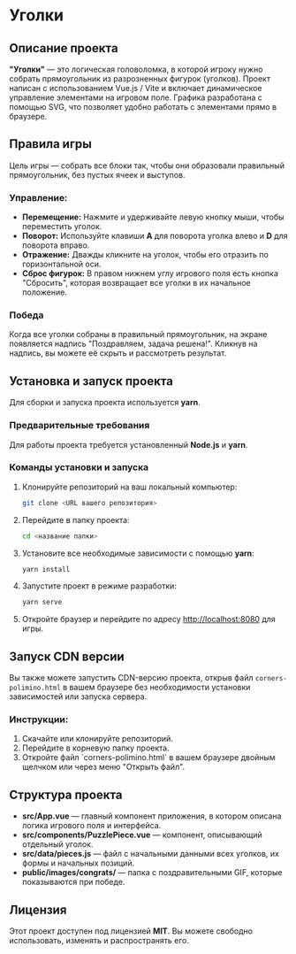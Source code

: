 # Уголки

## Описание проекта

**"Уголки"** — это логическая головоломка, в которой игроку нужно собрать прямоугольник из разрозненных фигурок (уголков). Проект написан с использованием Vue.js / Vite и включает динамическое управление элементами на игровом поле. Графика разработана с помощью SVG, что позволяет удобно работать с элементами прямо в браузере.

## Правила игры

Цель игры — собрать все блоки так, чтобы они образовали правильный прямоугольник, без пустых ячеек и выступов.

### Управление:
- **Перемещение:** Нажмите и удерживайте левую кнопку мыши, чтобы переместить уголок.
- **Поворот:** Используйте клавиши **A** для поворота уголка влево и **D** для поворота вправо.
- **Отражение:** Дважды кликните на уголок, чтобы его отразить по горизонтальной оси.
- **Сброс фигурок:** В правом нижнем углу игрового поля есть кнопка "Сбросить", которая возвращает все уголки в их начальное положение.

### Победа
Когда все уголки собраны в правильный прямоугольник, на экране появляется надпись "Поздравляем, задача решена!". Кликнув на надпись, вы можете её скрыть и рассмотреть результат.

## Установка и запуск проекта

Для сборки и запуска проекта используется **yarn**.

### Предварительные требования

Для работы проекта требуется установленный **Node.js** и **yarn**.

### Команды установки и запуска

1. Клонируйте репозиторий на ваш локальный компьютер:
   ```bash
   git clone <URL вашего репозитория>
   ```
2. Перейдите в папку проекта:
   ```bash
   cd <название папки>
   ```
3. Установите все необходимые зависимости с помощью **yarn**:
   ```bash
   yarn install
   ```
4. Запустите проект в режиме разработки:
   ```bash
   yarn serve
   ```
5. Откройте браузер и перейдите по адресу [http://localhost:8080](http://localhost:8080) для игры.

## Запуск CDN версии

Вы также можете запустить CDN-версию проекта, открыв файл `corners-polimino.html` в вашем браузере без необходимости установки зависимостей или запуска сервера.

### Инструкции:

1. Скачайте или клонируйте репозиторий.
2. Перейдите в корневую папку проекта.
3. Откройте файл \`corners-polimino.html\` в вашем браузере двойным щелчком или через меню "Открыть файл".

## Структура проекта

- **src/App.vue** — главный компонент приложения, в котором описана логика игрового поля и интерфейса.
- **src/components/PuzzlePiece.vue** — компонент, описывающий отдельный уголок.
- **src/data/pieces.js** — файл с начальными данными всех уголков, их формы и начальных позиций.
- **public/images/congrats/** — папка с поздравительными GIF, которые показываются при победе.

## Лицензия

Этот проект доступен под лицензией **MIT**. Вы можете свободно использовать, изменять и распространять его.
